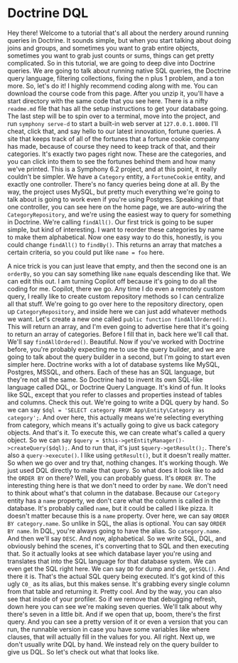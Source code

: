 # Doctrine DQL

Hey there! Welcome to a tutorial that's all about the nerdery around running queries in Doctrine. It sounds simple, but when you start talking about doing joins and groups, and sometimes you want to grab entire objects, sometimes you want to grab just counts or sums, things can get pretty complicated. So in this tutorial, we are going to deep dive into Doctrine queries. We are going to talk about running native SQL queries, the Doctrine query language, filtering collections, fixing the n plus 1 problem, and a ton more. So, let's do it! I highly recommend coding along with me. You can download the course code from this page. After you unzip it, you'll have a start directory with the same code that you see here. There is a nifty `readme.md` file that has all the setup instructions to get your database going. The last step will be to spin over to a terminal, move into the project, and run `symphony serve-d` to start a built-in web server at `127.0.0.1.8000`. I'll cheat, click that, and say hello to our latest innovation, fortune queries. A site that keeps track of all of the fortunes that a fortune cookie company has made, because of course they need to keep track of that, and their categories. It's exactly two pages right now. These are the categories, and you can click into them to see the fortunes behind them and how many we've printed. This is a Symphony 6.2 project, and at this point, it really couldn't be simpler. We have a `Category` entity, a `FortuneCookie` entity, and exactly one controller. There's no fancy queries being done at all. By the way, the project uses MySQL, but pretty much everything we're going to talk about is going to work even if you're using Postgres. Speaking of that one controller, you can see here on the home page, we are auto-wiring the `CategoryRepository`, and we're using the easiest way to query for something in Doctrine. We're calling `findAll()`. Our first trick is going to be super simple, but kind of interesting. I want to reorder these categories by name to make them alphabetical. Now one easy way to do this, honestly, is you could change `findAll()` to `findBy()`. This returns an array that matches a certain criteria, so you could put like `name = foo` here.

A nice trick is you can just leave that empty, and then the second one is an `orderBy`, so you can say something like `name` equals descending like that. We can edit this out. I am turning Copilot off because it's going to do all the coding for me. Copilot, there we go. Any time I do even a remotely custom query, I really like to create custom repository methods so I can centralize all that stuff. We're going to go over here to the repository directory, open up `CategoryRepository`, and inside here we can just add whatever methods we want. Let's create a new one called `public function findAllOrdered()`. This will return an array, and I'm even going to advertise here that it's going to return an array of categories. Before I fill that in, back here we'll call that. We'll say `findAllOrdered()`. Beautiful. Now if you've worked with Doctrine before, you're probably expecting me to use the query builder, and we are going to talk about the query builder in a second, but I'm going to start even simpler here. Doctrine works with a lot of database systems like MySQL, Postgres, MSSQL, and others. Each of these has an SQL language, but they're not all the same. So Doctrine had to invent its own SQL-like language called DQL, or Doctrine Query Language. It's kind of fun. It looks like SQL, except that you refer to classes and properties instead of tables and columns. Check this out. We're going to write a DQL query by hand. So we can say `$dql = 'SELECT category FROM App\Entity\Category as category';`. And over here, this actually means we're selecting everything from category, which means it's actually going to give us back category objects. And that's it. To execute this, we can create what's called a query object. So we can say `$query = $this->getEntityManager()->createQuery($dql);`. And to run that, it's just `$query->getResult();`.
There's also a `query->execute()`. I like using `getResult()`, but it doesn't really matter. So when we go over and try that, nothing changes. It's working though. We just used DQL directly to make that query. So what does it look like to add the `ORDER BY` on there? Well, you can probably guess. It's `ORDER BY`. The interesting thing here is that we don't need to order by `name`. We don't need to think about what's that column in the database. Because our `Category` entity has a `name` property, we don't care what the column is called in the database. It's probably called `name`, but it could be called I like pizza. It doesn't matter because this is a `name` property. Over here, we can say `ORDER BY category.name`. So unlike in SQL, the alias is optional. You can say `ORDER BY name`. In DQL, you're always going to have the alias. So `category.name`. And then we'll say `DESC`. And now, alphabetical. So we write SQL, DQL, and obviously behind the scenes, it's converting that to SQL and then executing that. So it actually looks at see which database layer you're using and translates that into the SQL language for that database system. We can even get the SQL right here. We can say `DD` for dump and die, `getSQL()`. And there it is. That's the actual SQL query being executed. It's got kind of this ugly `C0_` as its alias, but this makes sense. It's grabbing every single column from that table and returning it. Pretty cool. And by the way, you can also see that inside of your profiler. So if we remove that debugging refresh, down here you can see we're making seven queries. We'll talk about why there's seven in a little bit. And if we open that up, boom, there's the first query. And you can see a pretty version of it or even a version that you can run, the runnable version in case you have some variables like where clauses, that will actually fill in the values for you. All right. Next up, we don't usually write DQL by hand. We instead rely on the query builder to give us DQL. So let's check out what that looks like.

